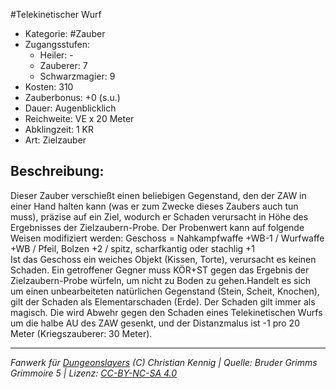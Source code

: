 #Telekinetischer Wurf  
- Kategorie: #Zauber  
- Zugangsstufen:  
  - Heiler: -  
  - Zauberer: 7  
  - Schwarzmagier: 9  
- Kosten: 310  
- Zauberbonus: +0 (s.u.)  
- Dauer: Augenblicklich  
- Reichweite: VE x 20 Meter  
- Abklingzeit: 1 KR  
- Art: Zielzauber     

## Beschreibung:
Dieser Zauber verschießt einen beliebigen Gegenstand, den der ZAW in einer Hand halten kann (was er zum Zwecke dieses Zaubers auch tun muss), präzise auf ein Ziel, wodurch er Schaden verursacht in Höhe des Ergebnisses der Zielzaubern-Probe. Der Probenwert kann auf folgende Weisen modifiziert werden: Geschoss = Nahkampfwaffe +WB-1 / Wurfwaffe +WB / Pfeil, Bolzen +2 / spitz, scharfkantig oder stachlig +1<br>Ist das Geschoss ein weiches Objekt (Kissen, Torte), verursacht es keinen Schaden. Ein getroffener Gegner muss KÖR+ST gegen das Ergebnis der Zielzaubern-Probe würfeln, um nicht zu Boden zu gehen.Handelt es sich um einen unbearbeiteten natürlichen Gegenstand (Stein, Scheit, Knochen), gilt der Schaden als Elementarschaden (Erde). Der Schaden gilt immer als magisch. Die wird Abwehr gegen den Schaden eines Telekinetischen Wurfs um die halbe AU des ZAW gesenkt, und der Distanzmalus ist -1 pro 20 Meter (Kriegszauberer: 30 Meter).


___
*Fanwerk für [Dungeonslayers](https://www.dungeonslayers.net/) (C) Christian Kennig | Quelle: Bruder Grimms Grimmoire 5 | Lizenz: [CC-BY-NC-SA 4.0](https://creativecommons.org/licenses/by-nc-sa/4.0/deed.de)*